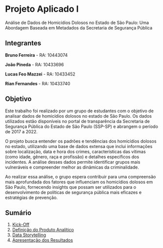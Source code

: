 # Projeto Aplicado I

Análise de Dados de Homicídios Dolosos no Estado de São Paulo: Uma Abordagem Baseada em Metadados da Secretaria de Segurança Pública

## Integrantes

**Bruno Ferreira** - RA: 10443074

**João Pineda** - RA: 10433696

**Lucas Feo Mazzei** - RA: 10433452

**Rian Fernandes** - RA: 10433740

## Objetivo

  Este trabalho foi realizado por um grupo de estudantes com o objetivo de analisar dados de homicídios dolosos no estado de São Paulo. Os dados utilizados estão disponíveis no portal de transparência da Secretaria de Segurança Pública do Estado de São Paulo (SSP-SP) e abrangem o período de 2017 a 2022.

  O projeto busca entender os padrões e tendências dos homicídios dolosos no estado, utilizando uma base de dados extensa que inclui informações sobre localização, data e hora dos crimes, características das vítimas (como idade, gênero, raça e profissão) e detalhes específicos dos incidentes. A análise desses dados permite identificar grupos mais vulneráveis e compreender melhor as dinâmicas da criminalidade.

  Ao realizar essa análise, o grupo espera contribuir para uma compreensão mais aprofundada dos fatores que influenciam os homicídios dolosos em São Paulo, fornecendo insights que possam ser utilizados para o desenvolvimento de políticas de segurança pública mais eficazes e estratégias de prevenção.

## Sumário

1. [Kick-Off](https://github.com/jpopineda10433696/Projeto-Aplicado-I/tree/main/Kick%20Off)
2. [Definição do Produto Analítico](https://github.com/jpopineda10433696/Projeto-Aplicado-I/tree/main/Defini%C3%A7%C3%A3o%20do%20Produto%20Anal%C3%ADtico)
3. [Data Storytelling](https://github.com/jpopineda10433696/Projeto-Aplicado-I/tree/main/Data%20Storytelling)
4. [Apresentação dos Resultados](https://github.com/jpopineda10433696/Projeto-Aplicado-I/tree/main/Apresenta%C3%A7%C3%A3o%20dos%20Resultados)
